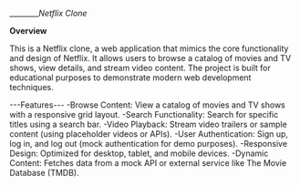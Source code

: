 _________Netflix Clone_

__Overview__

This is a Netflix clone, a web application that mimics the core functionality and design of Netflix. It allows users to browse a catalog of movies and TV shows, view details, and stream video content. The project is built for educational purposes to demonstrate modern web development techniques.

---Features---
-Browse Content: View a catalog of movies and TV shows with a responsive grid layout.
-Search Functionality: Search for specific titles using a search bar.
-Video Playback: Stream video trailers or sample content (using placeholder videos or APIs).
-User Authentication: Sign up, log in, and log out (mock authentication for demo purposes).
-Responsive Design: Optimized for desktop, tablet, and mobile devices.
-Dynamic Content: Fetches data from a mock API or external service like The Movie Database (TMDB).
